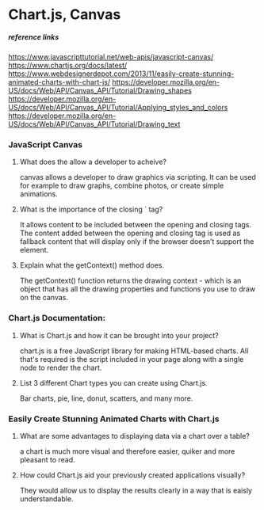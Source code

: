 
# Chart.js, Canvas

##### reference links
https://www.javascripttutorial.net/web-apis/javascript-canvas/
https://www.chartjs.org/docs/latest/
https://www.webdesignerdepot.com/2013/11/easily-create-stunning-animated-charts-with-chart-js/
https://developer.mozilla.org/en-US/docs/Web/API/Canvas_API/Tutorial/Drawing_shapes
https://developer.mozilla.org/en-US/docs/Web/API/Canvas_API/Tutorial/Applying_styles_and_colors
https://developer.mozilla.org/en-US/docs/Web/API/Canvas_API/Tutorial/Drawing_text

### JavaScript Canvas


1) What does the <canvas> allow a developer to acheive?

   canvas allows a developer to draw graphics via scripting. It can be used for example to draw graphs, combine photos, or create simple animations.
  
2) What is the importance of the closing `</canvas> tag?

   It allows content to be included between the opening and closing tags. The content added between the opening and 
   closing tag is used as fallback content that will display only if the browser doesn’t support the <canvas> element.

3) Explain what the getContext() method does.
  
   The getContext() function returns the drawing context - which is an object that has all the drawing properties and 
   functions you use to draw on the canvas.
 
### Chart.js Documentation:
 
1) What is Chart.js and how it can be brought into your project?
  
   chart.js is a free JavaScript library for making HTML-based charts. All that's required is the script included in 
   your page along with a single <canvas> node to render the chart.
   
2) List 3 different Chart types you can create using Chart.js.
   
   Bar charts, pie, line, donut, scatters, and many more.

### Easily Create Stunning Animated Charts with Chart.js
 
1) What are some advantages to displaying data via a chart over a table?
   
   a chart is much more visual and therefore easier, quiker and more pleasant to read.
    
2) How could Chart.js aid your previously created applications visually?
   
   They would allow us to display the results clearly in a way that is eaisly understandable.
    
    



